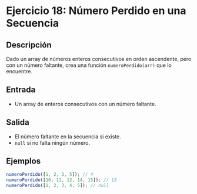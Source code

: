 # Ejercicio 18: Número Perdido en una Secuencia

## Descripción
Dado un array de números enteros consecutivos en orden ascendente, pero con un número faltante, crea una función `numeroPerdido(arr)` que lo encuentre.

## Entrada
- Un array de enteros consecutivos con un número faltante.

## Salida
- El número faltante en la secuencia si existe.
- `null` si no falta ningún número.

## Ejemplos

```javascript
numeroPerdido([1, 2, 3, 5]); // 4
numeroPerdido([10, 11, 12, 14, 15]); // 13
numeroPerdido([1, 2, 3, 4, 5]); // null
```